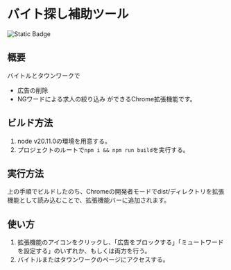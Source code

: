 # バイト探し補助ツール

![Static Badge](https://img.shields.io/badge/node-v20.11.0-%23339933.svg?style=flat&logo=Node.js&logoColor=%23339933)

## 概要
バイトルとタウンワークで
- 広告の削除
- NGワードによる求人の絞り込み
ができるChrome拡張機能です。

## ビルド方法
1. node v20.11.0の環境を用意する。
2. プロジェクトのルートで`npm i && npm run build`を実行する。

## 実行方法
上の手順でビルドしたのち、Chromeの開発者モードでdist/ディレクトリを拡張機能として読み込むことで、拡張機能バーに追加されます。

## 使い方
1. 拡張機能のアイコンをクリックし、「広告をブロックする」「ミュートワードを設定する」のいずれか、もしくは両方を行う。
2. バイトルまたはタウンワークのページにアクセスする。
